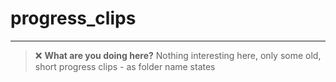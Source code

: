 # progress_clips

---

> :x: **What are you doing here?** Nothing interesting here, only some old, short progress clips - as folder name states
